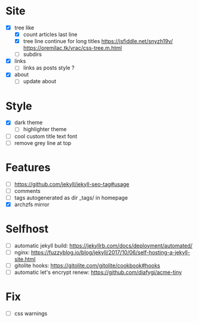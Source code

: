 # Site

- [x] tree like
  - [x] count articles last line
  - [x] tree line continue for long titles
        https://jsfiddle.net/snyzh19v/
        https://oremilac.tk/vrac/css-tree.m.html
  - [ ] subdirs
- [x] links
  - [ ] links as posts style ?
- [x] about
  - [ ] update about

# Style

- [x] dark theme
  - [ ] highlighter theme
- [ ] cool custom title text font
- [ ] remove grey line at top

# Features

- [ ] https://github.com/jekyll/jekyll-seo-tag#usage
- [ ] comments
- [ ] tags autogenerated as dir _tags/ in homepage
- [x] archzfs mirror

# Selfhost

- [ ] automatic jekyll build: https://jekyllrb.com/docs/deployment/automated/
- [ ] nginx: https://fuzzyblog.io/blog/jekyll/2017/10/06/self-hosting-a-jekyll-site.html
- [ ] gitolite hooks: https://gitolite.com/gitolite/cookbook#hooks
- [ ] automatic let's encrypt renew: https://github.com/diafygi/acme-tiny

# Fix
- [ ] css warnings

